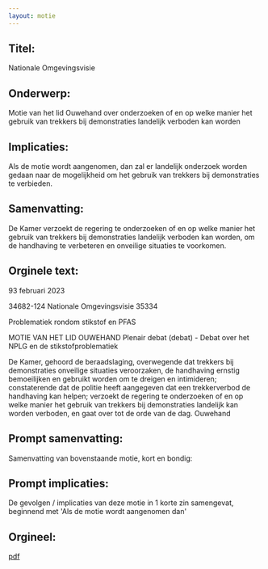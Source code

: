 ```yaml
---
layout: motie
---
```

## Titel:
Nationale Omgevingsvisie
## Onderwerp:
Motie van het lid Ouwehand over onderzoeken of en op welke manier het gebruik van trekkers bij demonstraties landelijk verboden kan worden 
## Implicaties:

Als de motie wordt aangenomen, dan zal er landelijk onderzoek worden gedaan naar de mogelijkheid om het gebruik van trekkers bij demonstraties te verbieden.
## Samenvatting:

De Kamer verzoekt de regering te onderzoeken of en op welke manier het gebruik van trekkers bij demonstraties landelijk verboden kan worden, om de handhaving te verbeteren en onveilige situaties te voorkomen.
## Orginele text:


93 februari 2023

34682-124
Nationale Omgevingsvisie
35334

Problematiek rondom stikstof en PFAS

MOTIE VAN HET LID OUWEHAND
Plenair debat (debat) - Debat over het NPLG en de stikstofproblematiek

De Kamer,
gehoord de beraadslaging,
overwegende dat trekkers bij demonstraties onveilige situaties veroorzaken, de
handhaving ernstig bemoeilijken en gebruikt worden om te dreigen en
intimideren;
constaterende dat de politie heeft aangegeven dat een trekkerverbod de
handhaving kan helpen;
verzoekt de regering te onderzoeken of en op welke manier het gebruik van
trekkers bij demonstraties landelijk kan worden verboden,
en gaat over tot de orde van de dag.
Ouwehand


## Prompt samenvatting:
Samenvatting van bovenstaande motie, kort en bondig:


## Prompt implicaties:
De gevolgen / implicaties van deze motie in 1 korte zin samengevat, beginnend met 'Als de motie wordt aangenomen dan' 

## Orgineel:
[pdf](https://gegevensmagazijn.tweedekamer.nl/OData/v4/2.0/Document(b12c618e-a8e7-4ad1-bd16-23b07fd98d82)/resource)
